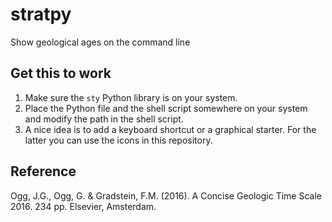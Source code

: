 # stratpy
Show geological ages on the command line

## Get this to work
1. Make sure the ```sty``` Python library is on your system. 
2. Place the Python file and the shell script somewhere on your system and modify the path in the shell script.
3. A nice idea is to add a keyboard shortcut or a graphical starter. For the latter you can use the icons in this repository.

## Reference
Ogg, J.G., Ogg, G. & Gradstein, F.M. (2016). A Concise Geologic Time Scale 2016. 234 pp. Elsevier, Amsterdam.
